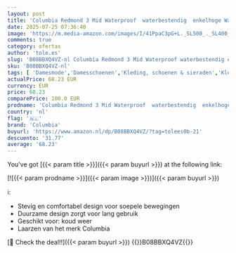 ```yaml
---
layout: post
title: 'Columbia Redmond 3 Mid Waterproof  waterbestendig  enkelhoge Wandelschoenen voor Dames  Bruin  Khaki II/Sea Level   39.5 EU'
date: 2025-07-25 07:36:40
image: 'https://m.media-amazon.com/images/I/41PpaC3pG+L._SL500_._SL400_.jpg'
comments: true
category: ofertas
author: 'tole.es'
slug: 'B08BBXQ4VZ-nl Columbia Redmond 3 Mid Waterproof waterbestendig enkelhoge...'
sku: 'B08BBXQ4VZ-nl'
tags: [ 'Damesmode','Damesschoenen','Kleding, schoenen & sieraden','Kleding, schoenen en sieraden','Trainings- & outdoorschoenen dames','Trekking- & hikingschoeisel dames','Wandelschoenen dames','columbia','🇳🇱', ]
actualPrice: 68.23 EUR
currency: EUR
price: 68.23
comparePrice: 100.0 EUR
prodname: 'Columbia Redmond 3 Mid Waterproof  waterbestendig  enkelhoge Wandelschoenen voor Dames  Bruin  Khaki II/Sea Level   39.5 EU'
country: 'nl'
flag: '🇳🇱'
brand: 'Columbia'
buyurl: 'https://www.amazon.nl/dp/B08BBXQ4VZ/?tag=tolees0b-21'
descuento: '31.77'
average: '68.23'
---
```


You've got [{{< param title >}}]({{< param buyurl >}}) at the following link:

[![{{< param prodname >}}]({{< param image >}})]({{< param buyurl >}})

ℹ️:

- Stevig en comfortabel design voor soepele bewegingen
- Duurzame design zorgt voor lang gebruik
- Geschikt voor: koud weer
- Laarzen van het merk Columbia

[🛒 Check the deal!!]({{< param buyurl >}})
{{<world>}}B08BBXQ4VZ{{</world>}}
